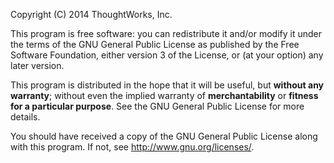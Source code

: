 Copyright (C) 2014 ThoughtWorks, Inc.

This program is free software: you can redistribute it and/or modify
it under the terms of the GNU General Public License as published by
the Free Software Foundation, either version 3 of the License, or
(at your option) any later version.

This program is distributed in the hope that it will be useful,
but **without any warranty**; without even the implied warranty of
**merchantability** or **fitness for a particular purpose**.  See the
GNU General Public License for more details.

You should have received a copy of the GNU General Public License
along with this program.  If not, see <http://www.gnu.org/licenses/>.
